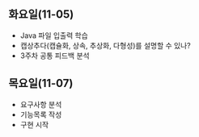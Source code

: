 ## 화요일(11-05)
- Java 파일 입출력 학습
- 캡상추다(캡슐화, 상속, 추상화, 다형성)를 설명할 수 있나?
- 3주차 공통 피드백 분석

## 목요일(11-07)
- 요구사항 분석
- 기능목록 작성
- 구현 시작
